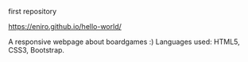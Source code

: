 first repository

https://eniro.github.io/hello-world/

A responsive webpage about boardgames :) Languages used: HTML5, CSS3, Bootstrap.
